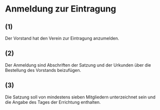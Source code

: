 # Anmeldung zur Eintragung



## (1)

 Der Vorstand hat den Verein zur Eintragung anzumelden.

## (2)

 Der Anmeldung sind Abschriften der Satzung und der Urkunden über die Bestellung des Vorstands beizufügen.

## (3)

 Die Satzung soll von mindestens sieben Mitgliedern unterzeichnet sein und die Angabe des Tages der Errichtung enthalten. 

